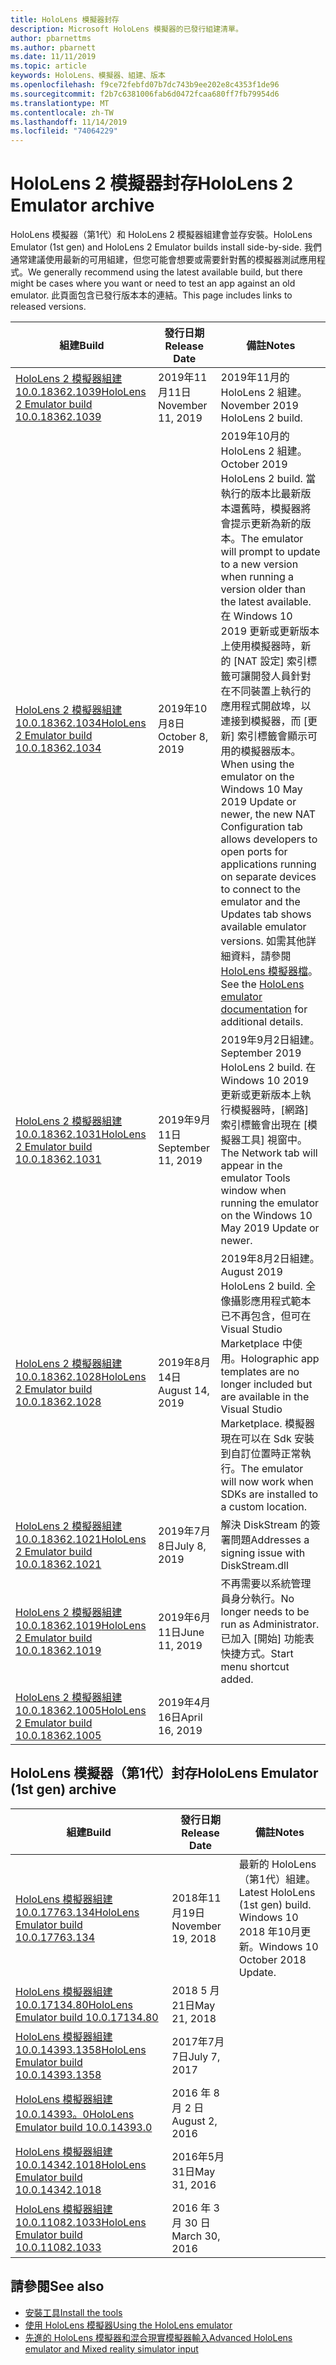 ```yaml
---
title: HoloLens 模擬器封存
description: Microsoft HoloLens 模擬器的已發行組建清單。
author: pbarnettms
ms.author: pbarnett
ms.date: 11/11/2019
ms.topic: article
keywords: HoloLens、模擬器、組建、版本
ms.openlocfilehash: f9ce72febfd07b7dc743b9ee202e8c4353f1de96
ms.sourcegitcommit: f2b7c6381006fab6d0472fcaa680ff7fb79954d6
ms.translationtype: MT
ms.contentlocale: zh-TW
ms.lasthandoff: 11/14/2019
ms.locfileid: "74064229"
---
```

# <a name="hololens-2-emulator-archive"></a><span data-ttu-id="1e8b2-104">HoloLens 2 模擬器封存</span><span class="sxs-lookup"><span data-stu-id="1e8b2-104">HoloLens 2 Emulator archive</span></span>

<span data-ttu-id="1e8b2-105">HoloLens 模擬器（第1代）和 HoloLens 2 模擬器組建會並存安裝。</span><span class="sxs-lookup"><span data-stu-id="1e8b2-105">HoloLens Emulator (1st gen) and HoloLens 2 Emulator builds install side-by-side.</span></span> <span data-ttu-id="1e8b2-106">我們通常建議使用最新的可用組建，但您可能會想要或需要針對舊的模擬器測試應用程式。</span><span class="sxs-lookup"><span data-stu-id="1e8b2-106">We generally recommend using the latest available build, but there might be cases where you want or need to test an app against an old emulator.</span></span> <span data-ttu-id="1e8b2-107">此頁面包含已發行版本本的連結。</span><span class="sxs-lookup"><span data-stu-id="1e8b2-107">This page includes links to released versions.</span></span>

|  <span data-ttu-id="1e8b2-108">組建</span><span class="sxs-lookup"><span data-stu-id="1e8b2-108">Build</span></span> |  <span data-ttu-id="1e8b2-109">發行日期</span><span class="sxs-lookup"><span data-stu-id="1e8b2-109">Release Date</span></span> |  <span data-ttu-id="1e8b2-110">備註</span><span class="sxs-lookup"><span data-stu-id="1e8b2-110">Notes</span></span> | 
|----------|----------|----------|
|  [<span data-ttu-id="1e8b2-111">HoloLens 2 模擬器組建10.0.18362.1039</span><span class="sxs-lookup"><span data-stu-id="1e8b2-111">HoloLens 2 Emulator build 10.0.18362.1039</span></span>](https://go.microsoft.com/fwlink/?linkid=2110553) | <span data-ttu-id="1e8b2-112">2019年11月11日</span><span class="sxs-lookup"><span data-stu-id="1e8b2-112">November 11, 2019</span></span> | <span data-ttu-id="1e8b2-113">2019年11月的 HoloLens 2 組建。</span><span class="sxs-lookup"><span data-stu-id="1e8b2-113">November 2019 HoloLens 2 build.</span></span> |
|  [<span data-ttu-id="1e8b2-114">HoloLens 2 模擬器組建10.0.18362.1034</span><span class="sxs-lookup"><span data-stu-id="1e8b2-114">HoloLens 2 Emulator build 10.0.18362.1034</span></span>](https://go.microsoft.com/fwlink/?linkid=2106649) | <span data-ttu-id="1e8b2-115">2019年10月8日</span><span class="sxs-lookup"><span data-stu-id="1e8b2-115">October 8, 2019</span></span> | <span data-ttu-id="1e8b2-116">2019年10月的 HoloLens 2 組建。</span><span class="sxs-lookup"><span data-stu-id="1e8b2-116">October 2019 HoloLens 2 build.</span></span>  <span data-ttu-id="1e8b2-117">當執行的版本比最新版本還舊時，模擬器將會提示更新為新的版本。</span><span class="sxs-lookup"><span data-stu-id="1e8b2-117">The emulator will prompt to update to a new version when running a version older than the latest available.</span></span>  <span data-ttu-id="1e8b2-118">在 Windows 10 2019 更新或更新版本上使用模擬器時，新的 [NAT 設定] 索引標籤可讓開發人員針對在不同裝置上執行的應用程式開啟埠，以連接到模擬器，而 [更新] 索引標籤會顯示可用的模擬器版本。</span><span class="sxs-lookup"><span data-stu-id="1e8b2-118">When using the emulator on the Windows 10 May 2019 Update or newer, the new NAT Configuration tab allows developers to open ports for applications running on separate devices to connect to the emulator and the Updates tab shows available emulator versions.</span></span>  <span data-ttu-id="1e8b2-119">如需其他詳細資料，請參閱[HoloLens 模擬器檔](using-the-hololens-emulator.md)。</span><span class="sxs-lookup"><span data-stu-id="1e8b2-119">See the [HoloLens emulator documentation](using-the-hololens-emulator.md) for additional details.</span></span> |
|  [<span data-ttu-id="1e8b2-120">HoloLens 2 模擬器組建10.0.18362.1031</span><span class="sxs-lookup"><span data-stu-id="1e8b2-120">HoloLens 2 Emulator build 10.0.18362.1031</span></span>](https://go.microsoft.com/fwlink/?linkid=2103724) | <span data-ttu-id="1e8b2-121">2019年9月11日</span><span class="sxs-lookup"><span data-stu-id="1e8b2-121">September 11, 2019</span></span> | <span data-ttu-id="1e8b2-122">2019年9月2日組建。</span><span class="sxs-lookup"><span data-stu-id="1e8b2-122">September 2019 HoloLens 2 build.</span></span>  <span data-ttu-id="1e8b2-123">在 Windows 10 2019 更新或更新版本上執行模擬器時，[網路] 索引標籤會出現在 [模擬器工具] 視窗中。</span><span class="sxs-lookup"><span data-stu-id="1e8b2-123">The Network tab will appear in the emulator Tools window when running the emulator on the Windows 10 May 2019 Update or newer.</span></span> |
|  [<span data-ttu-id="1e8b2-124">HoloLens 2 模擬器組建10.0.18362.1028</span><span class="sxs-lookup"><span data-stu-id="1e8b2-124">HoloLens 2 Emulator build 10.0.18362.1028</span></span>](https://go.microsoft.com/fwlink/?linkid=2101019) | <span data-ttu-id="1e8b2-125">2019年8月14日</span><span class="sxs-lookup"><span data-stu-id="1e8b2-125">August 14, 2019</span></span> | <span data-ttu-id="1e8b2-126">2019年8月2日組建。</span><span class="sxs-lookup"><span data-stu-id="1e8b2-126">August 2019 HoloLens 2 build.</span></span>  <span data-ttu-id="1e8b2-127">全像攝影應用程式範本已不再包含，但可在 Visual Studio Marketplace 中使用。</span><span class="sxs-lookup"><span data-stu-id="1e8b2-127">Holographic app templates are no longer included but are available in the Visual Studio Marketplace.</span></span>  <span data-ttu-id="1e8b2-128">模擬器現在可以在 Sdk 安裝到自訂位置時正常執行。</span><span class="sxs-lookup"><span data-stu-id="1e8b2-128">The emulator will now work when SDKs are installed to a custom location.</span></span> |
|  [<span data-ttu-id="1e8b2-129">HoloLens 2 模擬器組建10.0.18362.1021</span><span class="sxs-lookup"><span data-stu-id="1e8b2-129">HoloLens 2 Emulator build 10.0.18362.1021</span></span>](https://go.microsoft.com/fwlink/?linkid=2098508) | <span data-ttu-id="1e8b2-130">2019年7月8日</span><span class="sxs-lookup"><span data-stu-id="1e8b2-130">July 8, 2019</span></span> | <span data-ttu-id="1e8b2-131">解決 DiskStream 的簽署問題</span><span class="sxs-lookup"><span data-stu-id="1e8b2-131">Addresses a signing issue with DiskStream.dll</span></span> |
|  [<span data-ttu-id="1e8b2-132">HoloLens 2 模擬器組建10.0.18362.1019</span><span class="sxs-lookup"><span data-stu-id="1e8b2-132">HoloLens 2 Emulator build 10.0.18362.1019</span></span>](https://go.microsoft.com/fwlink/?linkid=2095316) | <span data-ttu-id="1e8b2-133">2019年6月11日</span><span class="sxs-lookup"><span data-stu-id="1e8b2-133">June 11, 2019</span></span> | <span data-ttu-id="1e8b2-134">不再需要以系統管理員身分執行。</span><span class="sxs-lookup"><span data-stu-id="1e8b2-134">No longer needs to be run as Administrator.</span></span>  <span data-ttu-id="1e8b2-135">已加入 [開始] 功能表快捷方式。</span><span class="sxs-lookup"><span data-stu-id="1e8b2-135">Start menu shortcut added.</span></span> |
|  [<span data-ttu-id="1e8b2-136">HoloLens 2 模擬器組建10.0.18362.1005</span><span class="sxs-lookup"><span data-stu-id="1e8b2-136">HoloLens 2 Emulator build 10.0.18362.1005</span></span>](https://go.microsoft.com/fwlink/?linkid=2087187) | <span data-ttu-id="1e8b2-137">2019年4月16日</span><span class="sxs-lookup"><span data-stu-id="1e8b2-137">April 16, 2019</span></span> |  |

## <a name="hololens-emulator-1st-gen-archive"></a><span data-ttu-id="1e8b2-138">HoloLens 模擬器（第1代）封存</span><span class="sxs-lookup"><span data-stu-id="1e8b2-138">HoloLens Emulator (1st gen) archive</span></span>

|  <span data-ttu-id="1e8b2-139">組建</span><span class="sxs-lookup"><span data-stu-id="1e8b2-139">Build</span></span> |  <span data-ttu-id="1e8b2-140">發行日期</span><span class="sxs-lookup"><span data-stu-id="1e8b2-140">Release Date</span></span> |  <span data-ttu-id="1e8b2-141">備註</span><span class="sxs-lookup"><span data-stu-id="1e8b2-141">Notes</span></span> | 
|----------|----------|----------|
|  [<span data-ttu-id="1e8b2-142">HoloLens 模擬器組建10.0.17763.134</span><span class="sxs-lookup"><span data-stu-id="1e8b2-142">HoloLens Emulator build 10.0.17763.134</span></span>](https://go.microsoft.com/fwlink/?linkid=2065980) | <span data-ttu-id="1e8b2-143">2018年11月19日</span><span class="sxs-lookup"><span data-stu-id="1e8b2-143">November 19, 2018</span></span> | <span data-ttu-id="1e8b2-144">最新的 HoloLens （第1代）組建。</span><span class="sxs-lookup"><span data-stu-id="1e8b2-144">Latest HoloLens (1st gen) build.</span></span> <span data-ttu-id="1e8b2-145">Windows 10 2018 年10月更新。</span><span class="sxs-lookup"><span data-stu-id="1e8b2-145">Windows 10 October 2018 Update.</span></span> |
|  [<span data-ttu-id="1e8b2-146">HoloLens 模擬器組建10.0.17134.80</span><span class="sxs-lookup"><span data-stu-id="1e8b2-146">HoloLens Emulator build 10.0.17134.80</span></span>](https://go.microsoft.com/fwlink/?linkid=874531) | <span data-ttu-id="1e8b2-147">2018 5 月21日</span><span class="sxs-lookup"><span data-stu-id="1e8b2-147">May 21, 2018</span></span> | 
|  [<span data-ttu-id="1e8b2-148">HoloLens 模擬器組建10.0.14393.1358</span><span class="sxs-lookup"><span data-stu-id="1e8b2-148">HoloLens Emulator build 10.0.14393.1358</span></span>](https://go.microsoft.com/fwlink/?linkid=852626) |  <span data-ttu-id="1e8b2-149">2017年7月7日</span><span class="sxs-lookup"><span data-stu-id="1e8b2-149">July 7, 2017</span></span> |
|  [<span data-ttu-id="1e8b2-150">HoloLens 模擬器組建10.0.14393。0</span><span class="sxs-lookup"><span data-stu-id="1e8b2-150">HoloLens Emulator build 10.0.14393.0</span></span>](https://go.microsoft.com/fwlink/?LinkID=823018) |  <span data-ttu-id="1e8b2-151">2016 年 8 月 2 日</span><span class="sxs-lookup"><span data-stu-id="1e8b2-151">August 2, 2016</span></span> |
|  [<span data-ttu-id="1e8b2-152">HoloLens 模擬器組建10.0.14342.1018</span><span class="sxs-lookup"><span data-stu-id="1e8b2-152">HoloLens Emulator build 10.0.14342.1018</span></span>](https://go.microsoft.com/fwlink/?LinkID=823018) |  <span data-ttu-id="1e8b2-153">2016年5月31日</span><span class="sxs-lookup"><span data-stu-id="1e8b2-153">May 31, 2016</span></span> |
|  [<span data-ttu-id="1e8b2-154">HoloLens 模擬器組建10.0.11082.1033</span><span class="sxs-lookup"><span data-stu-id="1e8b2-154">HoloLens Emulator build 10.0.11082.1033</span></span>](https://go.microsoft.com/fwlink/?LinkID=724053) |  <span data-ttu-id="1e8b2-155">2016 年 3 月 30 日</span><span class="sxs-lookup"><span data-stu-id="1e8b2-155">March 30, 2016</span></span> |

## <a name="see-also"></a><span data-ttu-id="1e8b2-156">請參閱</span><span class="sxs-lookup"><span data-stu-id="1e8b2-156">See also</span></span>
* [<span data-ttu-id="1e8b2-157">安裝工具</span><span class="sxs-lookup"><span data-stu-id="1e8b2-157">Install the tools</span></span>](install-the-tools.md)
* [<span data-ttu-id="1e8b2-158">使用 HoloLens 模擬器</span><span class="sxs-lookup"><span data-stu-id="1e8b2-158">Using the HoloLens emulator</span></span>](using-the-hololens-emulator.md)
* [<span data-ttu-id="1e8b2-159">先進的 HoloLens 模擬器和混合現實模擬器輸入</span><span class="sxs-lookup"><span data-stu-id="1e8b2-159">Advanced HoloLens emulator and Mixed reality simulator input</span></span>](advanced-hololens-emulator-and-mixed-reality-simulator-input.md)
